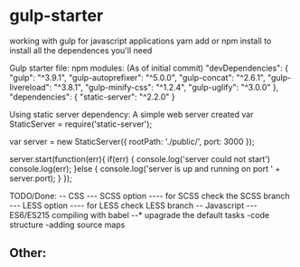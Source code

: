 # gulp-starter
working with gulp for javascript applications yarn add or npm install to install all the dependences you'll need

Gulp starter file:
npm modules: (As of initial commit)
  "devDependencies": {
    "gulp": "^3.9.1",
    "gulp-autoprefixer": "^5.0.0",
    "gulp-concat": "^2.6.1",
    "gulp-livereload": "^3.8.1",
    "gulp-minify-css": "^1.2.4",
    "gulp-uglify": "^3.0.0"
  },
  "dependencies": {
    "static-server": "^2.2.0"
  }
  
Using static server dependency:
A simple web server created
  var StaticServer = require('static-server');

var server = new StaticServer({
    rootPath: './public/',
    port: 3000
});

server.start(function(err){
    if(err) {
        console.log('server could not start')
        console.log(err);
    }else {
        console.log('server is up and running on port ' + server.port);
    }
});

TODO/Done:
-- CSS
--- SCSS option
---- for SCSS check the SCSS branch
--- LESS option
---- for LESS check LESS branch
-- Javascript
--- ES6/ES215 compiling with babel
--* upagrade the default tasks
-code structure
-adding source maps

Other:
--

